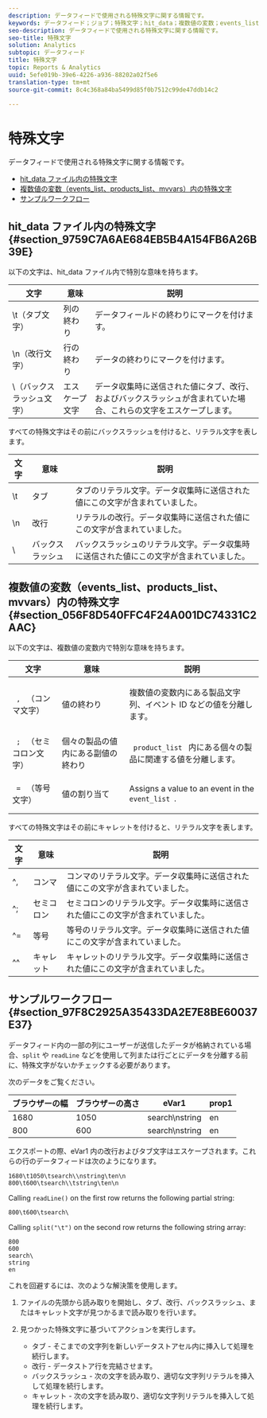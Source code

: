 ```yaml
---
description: データフィードで使用される特殊文字に関する情報です。
keywords: データフィード；ジョブ；特殊文字；hit_data；複数値の変数；events_list;products_list;mvvars
seo-description: データフィードで使用される特殊文字に関する情報です。
seo-title: 特殊文字
solution: Analytics
subtopic: データフィード
title: 特殊文字
topic: Reports & Analytics
uuid: 5efe019b-39e6-4226-a936-88202a02f5e6
translation-type: tm+mt
source-git-commit: 8c4c368a84ba5499d85f0b7512c99de47ddb14c2

---
```



# 特殊文字

データフィードで使用される特殊文字に関する情報です。

* [hit_data ファイル内の特殊文字](/help/export/analytics-data-feed/c-df-contents/datafeeds-spec-chars.md#section_9759C7A6AE684EB5B4A154FB6A26B39E)
* [複数値の変数（events_list、products_list、mvvars）内の特殊文字](/help/export/analytics-data-feed/c-df-contents/datafeeds-spec-chars.md#section_056F8D540FFC4F24A001DC74331C2AAC)
* [サンプルワークフロー](/help/export/analytics-data-feed/c-df-contents/datafeeds-spec-chars.md#section_97F8C2925A35433DA2E7E8BE60037E37)

## hit_data ファイル内の特殊文字 {#section_9759C7A6AE684EB5B4A154FB6A26B39E}

以下の文字は、hit_data ファイル内で特別な意味を持ちます。

| 文字 | 意味 | 説明 |
|--- |--- |--- |
| \t（タブ文字） | 列の終わり | データフィールドの終わりにマークを付けます。 |
| \n（改行文字） | 行の終わり | データの終わりにマークを付けます。 |
| \（バックスラッシュ文字） | エスケープ文字 | データ収集時に送信された値にタブ、改行、およびバックスラッシュが含まれていた場合、これらの文字をエスケープします。 |

すべての特殊文字はその前にバックスラッシュを付けると、リテラル文字を表します。

| 文字 | 意味 | 説明 |
|--- |--- |--- |
| \\t | タブ | タブのリテラル文字。データ収集時に送信された値にこの文字が含まれていました。 |
| \\n | 改行 | リテラルの改行。データ収集時に送信された値にこの文字が含まれていました。 |
| \\ | バックスラッシュ | バックスラッシュのリテラル文字。データ収集時に送信された値にこの文字が含まれていました。 |

## 複数値の変数（events_list、products_list、mvvars）内の特殊文字 {#section_056F8D540FFC4F24A001DC74331C2AAC}

以下の文字は、複数値の変数内で特別な意味を持ちます。

<table id="table_FDA13DE05A784ED4972C2955BD2642C7"> 
 <thead> 
  <tr> 
   <th colname="col1" class="entry"> 文字 </th> 
   <th colname="col02" class="entry"> 意味 </th> 
   <th colname="col2" class="entry"> 説明 </th> 
  </tr> 
 </thead>
 <tbody> 
  <tr> 
   <td colname="col1"> <code> , </code> （コンマ文字） </td> 
   <td colname="col02"> 値の終わり </td> 
   <td colname="col2"> <p>複数値の変数内にある製品文字列、イベント ID などの値を分離します。 </p> </td> 
  </tr> 
  <tr> 
   <td colname="col1"> <code> ; </code> （セミコロン文字） </td> 
   <td colname="col02"> 個々の製品の値内にある副値の終わり </td> 
   <td colname="col2"> <p><code> product_list </code> 内にある個々の製品に関連する値を分離します。 </p> </td> 
  </tr> 
  <tr> 
   <td colname="col1"> <code> = </code> （等号文字） </td> 
   <td colname="col02"> 値の割り当て </td> 
   <td colname="col2"> <p>Assigns a value to an event in the <code> event_list </code>. </p> </td> 
  </tr> 
 </tbody> 
</table>

すべての特殊文字はその前にキャレットを付けると、リテラル文字を表します。

| 文字 | 意味 | 説明 |
|--- |--- |--- |
| ^, | コンマ | コンマのリテラル文字。データ収集時に送信された値にこの文字が含まれていました。 |
| ^; | セミコロン | セミコロンのリテラル文字。データ収集時に送信された値にこの文字が含まれていました。 |
| ^= | 等号 | 等号のリテラル文字。データ収集時に送信された値にこの文字が含まれていました。 |
| ^^ | キャレット | キャレットのリテラル文字。データ収集時に送信された値にこの文字が含まれていました。 |

## サンプルワークフロー {#section_97F8C2925A35433DA2E7E8BE60037E37}

データフィード内の一部の列にユーザーが送信したデータが格納されている場合、`split` や `readLine` などを使用して列または行ごとにデータを分離する前に、特殊文字がないかチェックする必要があります。

次のデータをご覧ください。

| ブラウザーの幅 | ブラウザーの高さ | eVar1 | prop1 |
|---|---|---|---|
| 1680 | 1050 | search\nstring | en |
| 800 | 600 | search\nstring | en |

 エクスポートの際、eVar1 内の改行およびタブ文字はエスケープされます。これらの行のデータフィードは次のようになります。

```
1680\t1050\tsearch\\nstring\ten\n 
800\t600\tsearch\\tstring\ten\n
```

Calling `readLine()` on the first row returns the following partial string:

```
800\t600\tsearch\
```

Calling `split("\t")` on the second row returns the following string array:

```
800 
600 
search\ 
string 
en
```

これを回避するには、次のような解決策を使用します。

1. ファイルの先頭から読み取りを開始し、タブ、改行、バックスラッシュ、またはキャレット文字が見つかるまで読み取りを行います。
1. 見つかった特殊文字に基づいてアクションを実行します。

   * タブ - そこまでの文字列を新しいデータストアセル内に挿入して処理を続行します。
   * 改行 - データストア行を完結させます。
   * バックスラッシュ - 次の文字を読み取り、適切な文字列リテラルを挿入して処理を続行します。
   * キャレット - 次の文字を読み取り、適切な文字列リテラルを挿入して処理を続行します。

